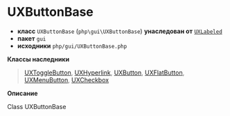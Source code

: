 # UXButtonBase

- **класс** `UXButtonBase` (`php\gui\UXButtonBase`) **унаследован от** [`UXLabeled`](https://github.com/jphp-group/jphp-gui-ext/blob/master/jphp-gui-ext/api-docs/classes/php/gui/UXLabeled.ru.md)
- **пакет** `gui`
- **исходники** `php/gui/UXButtonBase.php`

**Классы наследники**

> [UXToggleButton](https://github.com/jphp-group/jphp-gui-ext/blob/master/jphp-gui-ext/api-docs/classes/php/gui/UXToggleButton.ru.md), [UXHyperlink](https://github.com/jphp-group/jphp-gui-ext/blob/master/jphp-gui-ext/api-docs/classes/php/gui/UXHyperlink.ru.md), [UXButton](https://github.com/jphp-group/jphp-gui-ext/blob/master/jphp-gui-ext/api-docs/classes/php/gui/UXButton.ru.md), [UXFlatButton](https://github.com/jphp-group/jphp-gui-ext/blob/master/jphp-gui-ext/api-docs/classes/php/gui/UXFlatButton.ru.md), [UXMenuButton](https://github.com/jphp-group/jphp-gui-ext/blob/master/jphp-gui-ext/api-docs/classes/php/gui/UXMenuButton.ru.md), [UXCheckbox](https://github.com/jphp-group/jphp-gui-ext/blob/master/jphp-gui-ext/api-docs/classes/php/gui/UXCheckbox.ru.md)

**Описание**

Class UXButtonBase